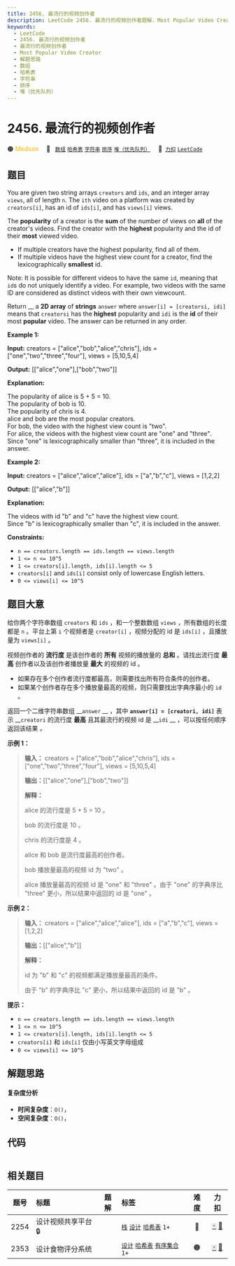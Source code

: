 ```yaml
---
title: 2456. 最流行的视频创作者
description: LeetCode 2456. 最流行的视频创作者题解，Most Popular Video Creator，包含解题思路、复杂度分析以及完整的 JavaScript 代码实现。
keywords:
  - LeetCode
  - 2456. 最流行的视频创作者
  - 最流行的视频创作者
  - Most Popular Video Creator
  - 解题思路
  - 数组
  - 哈希表
  - 字符串
  - 排序
  - 堆（优先队列）
---
```


# 2456. 最流行的视频创作者

🟠 <font color=#ffb800>Medium</font>&emsp; 🔖&ensp; [`数组`](/tag/array.md) [`哈希表`](/tag/hash-table.md) [`字符串`](/tag/string.md) [`排序`](/tag/sorting.md) [`堆（优先队列）`](/tag/heap-priority-queue.md)&emsp; 🔗&ensp;[`力扣`](https://leetcode.cn/problems/most-popular-video-creator) [`LeetCode`](https://leetcode.com/problems/most-popular-video-creator)

## 题目

You are given two string arrays `creators` and `ids`, and an integer array
`views`, all of length `n`. The `ith` video on a platform was created by
`creators[i]`, has an id of `ids[i]`, and has `views[i]` views.

The **popularity** of a creator is the **sum** of the number of views on
**all** of the creator's videos. Find the creator with the **highest**
popularity and the id of their **most** viewed video.

  * If multiple creators have the highest popularity, find all of them.
  * If multiple videos have the highest view count for a creator, find the lexicographically **smallest** id.

Note: It is possible for different videos to have the same `id`, meaning that
`id`s do not uniquely identify a video. For example, two videos with the same
ID are considered as distinct videos with their own viewcount.

Return __ a **2D array** of **strings** `answer` where `answer[i] =
[creatorsi, idi]` means that `creatorsi` has the **highest** popularity and
`idi` is the **id** of their most **popular** video. The answer can be
returned in any order.



**Example 1:**

**Input:** creators = ["alice","bob","alice","chris"], ids =
["one","two","three","four"], views = [5,10,5,4]

**Output:** [["alice","one"],["bob","two"]]

**Explanation:**

The popularity of alice is 5 + 5 = 10.  
The popularity of bob is 10.  
The popularity of chris is 4.  
alice and bob are the most popular creators.  
For bob, the video with the highest view count is "two".  
For alice, the videos with the highest view count are "one" and "three". Since
"one" is lexicographically smaller than "three", it is included in the answer.

**Example 2:**

**Input:** creators = ["alice","alice","alice"], ids = ["a","b","c"], views =
[1,2,2]

**Output:** [["alice","b"]]

**Explanation:**

The videos with id "b" and "c" have the highest view count.  
Since "b" is lexicographically smaller than "c", it is included in the answer.



**Constraints:**

  * `n == creators.length == ids.length == views.length`
  * `1 <= n <= 10^5`
  * `1 <= creators[i].length, ids[i].length <= 5`
  * `creators[i]` and `ids[i]` consist only of lowercase English letters.
  * `0 <= views[i] <= 10^5`


## 题目大意

给你两个字符串数组 `creators` 和 `ids` ，和一个整数数组 `views` ，所有数组的长度都是 `n` 。平台上第 `i` 个视频者是
`creator[i]` ，视频分配的 id 是 `ids[i]` ，且播放量为 `views[i]` 。

视频创作者的 **流行度** 是该创作者的 **所有** 视频的播放量的 **总和** 。请找出流行度 **最高** 创作者以及该创作者播放量 **最大**
的视频的 id 。

  * 如果存在多个创作者流行度都最高，则需要找出所有符合条件的创作者。
  * 如果某个创作者存在多个播放量最高的视频，则只需要找出字典序最小的 `id` 。

返回一个二维字符串数组 __`answer` __ ，其中 __`answer[i] = [creatori, idi]`__ 表示
__`creatori` 的流行度 **最高** 且其最流行的视频 id 是 __`idi` __ ，可以按任何顺序返回该结果 _。_



**示例 1：**

> 
> 
> 
> 
> 
> **输入：** creators = ["alice","bob","alice","chris"], ids = ["one","two","three","four"], views = [5,10,5,4]
> 
> **输出：**[["alice","one"],["bob","two"]]
> 
> **解释：**
> 
> alice 的流行度是 5 + 5 = 10 。
> 
> bob 的流行度是 10 。
> 
> chris 的流行度是 4 。
> 
> alice 和 bob 是流行度最高的创作者。
> 
> bob 播放量最高的视频 id 为 "two" 。
> 
> alice 播放量最高的视频 id 是 "one" 和 "three" 。由于 "one" 的字典序比 "three" 更小，所以结果中返回的 id 是 "one" 。
> 
> 

**示例 2：**

> 
> 
> 
> 
> 
> **输入：** creators = ["alice","alice","alice"], ids = ["a","b","c"], views = [1,2,2]
> 
> **输出：**[["alice","b"]]
> 
> **解释：**
> 
> id 为 "b" 和 "c" 的视频都满足播放量最高的条件。
> 
> 由于 "b" 的字典序比 "c" 更小，所以结果中返回的 id 是 "b" 。
> 
> 



**提示：**

  * `n == creators.length == ids.length == views.length`
  * `1 <= n <= 10^5`
  * `1 <= creators[i].length, ids[i].length <= 5`
  * `creators[i]` 和 `ids[i]` 仅由小写英文字母组成
  * `0 <= views[i] <= 10^5`


## 解题思路

#### 复杂度分析

- **时间复杂度**：`O()`，
- **空间复杂度**：`O()`，

## 代码

```javascript

```

## 相关题目

<!-- prettier-ignore -->
| 题号 | 标题 | 题解 | 标签 | 难度 | 力扣 |
| :------: | :------ | :------: | :------ | :------: | :------: |
| 2254 | 设计视频共享平台 🔒 |  |  [`栈`](/tag/stack.md) [`设计`](/tag/design.md) [`哈希表`](/tag/hash-table.md) `1+` | 🔴 | [🀄️](https://leetcode.cn/problems/design-video-sharing-platform) [🔗](https://leetcode.com/problems/design-video-sharing-platform) |
| 2353 | 设计食物评分系统 |  |  [`设计`](/tag/design.md) [`哈希表`](/tag/hash-table.md) [`有序集合`](/tag/ordered-set.md) `1+` | 🟠 | [🀄️](https://leetcode.cn/problems/design-a-food-rating-system) [🔗](https://leetcode.com/problems/design-a-food-rating-system) |